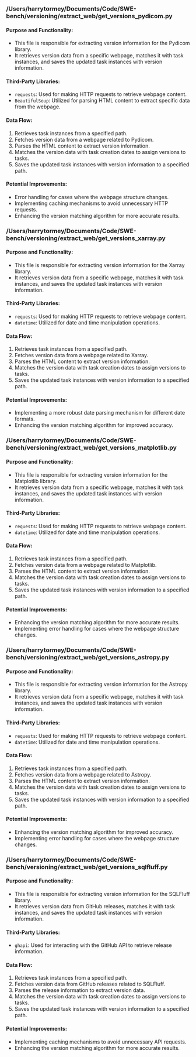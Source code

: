 ### /Users/harrytormey/Documents/Code/SWE-bench/versioning/extract_web/get_versions_pydicom.py

#### Purpose and Functionality:
- This file is responsible for extracting version information for the Pydicom library.
- It retrieves version data from a specific webpage, matches it with task instances, and saves the updated task instances with version information.

#### Third-Party Libraries:
- `requests`: Used for making HTTP requests to retrieve webpage content.
- `BeautifulSoup`: Utilized for parsing HTML content to extract specific data from the webpage.

#### Data Flow:
1. Retrieves task instances from a specified path.
2. Fetches version data from a webpage related to Pydicom.
3. Parses the HTML content to extract version information.
4. Matches the version data with task creation dates to assign versions to tasks.
5. Saves the updated task instances with version information to a specified path.

#### Potential Improvements:
- Error handling for cases where the webpage structure changes.
- Implementing caching mechanisms to avoid unnecessary HTTP requests.
- Enhancing the version matching algorithm for more accurate results.

### /Users/harrytormey/Documents/Code/SWE-bench/versioning/extract_web/get_versions_xarray.py

#### Purpose and Functionality:
- This file is responsible for extracting version information for the Xarray library.
- It retrieves version data from a specific webpage, matches it with task instances, and saves the updated task instances with version information.

#### Third-Party Libraries:
- `requests`: Used for making HTTP requests to retrieve webpage content.
- `datetime`: Utilized for date and time manipulation operations.

#### Data Flow:
1. Retrieves task instances from a specified path.
2. Fetches version data from a webpage related to Xarray.
3. Parses the HTML content to extract version information.
4. Matches the version data with task creation dates to assign versions to tasks.
5. Saves the updated task instances with version information to a specified path.

#### Potential Improvements:
- Implementing a more robust date parsing mechanism for different date formats.
- Enhancing the version matching algorithm for improved accuracy.

### /Users/harrytormey/Documents/Code/SWE-bench/versioning/extract_web/get_versions_matplotlib.py

#### Purpose and Functionality:
- This file is responsible for extracting version information for the Matplotlib library.
- It retrieves version data from a specific webpage, matches it with task instances, and saves the updated task instances with version information.

#### Third-Party Libraries:
- `requests`: Used for making HTTP requests to retrieve webpage content.
- `datetime`: Utilized for date and time manipulation operations.

#### Data Flow:
1. Retrieves task instances from a specified path.
2. Fetches version data from a webpage related to Matplotlib.
3. Parses the HTML content to extract version information.
4. Matches the version data with task creation dates to assign versions to tasks.
5. Saves the updated task instances with version information to a specified path.

#### Potential Improvements:
- Enhancing the version matching algorithm for more accurate results.
- Implementing error handling for cases where the webpage structure changes.

### /Users/harrytormey/Documents/Code/SWE-bench/versioning/extract_web/get_versions_astropy.py

#### Purpose and Functionality:
- This file is responsible for extracting version information for the Astropy library.
- It retrieves version data from a specific webpage, matches it with task instances, and saves the updated task instances with version information.

#### Third-Party Libraries:
- `requests`: Used for making HTTP requests to retrieve webpage content.
- `datetime`: Utilized for date and time manipulation operations.

#### Data Flow:
1. Retrieves task instances from a specified path.
2. Fetches version data from a webpage related to Astropy.
3. Parses the HTML content to extract version information.
4. Matches the version data with task creation dates to assign versions to tasks.
5. Saves the updated task instances with version information to a specified path.

#### Potential Improvements:
- Enhancing the version matching algorithm for improved accuracy.
- Implementing error handling for cases where the webpage structure changes.

### /Users/harrytormey/Documents/Code/SWE-bench/versioning/extract_web/get_versions_sqlfluff.py

#### Purpose and Functionality:
- This file is responsible for extracting version information for the SQLFluff library.
- It retrieves version data from GitHub releases, matches it with task instances, and saves the updated task instances with version information.

#### Third-Party Libraries:
- `ghapi`: Used for interacting with the GitHub API to retrieve release information.

#### Data Flow:
1. Retrieves task instances from a specified path.
2. Fetches version data from GitHub releases related to SQLFluff.
3. Parses the release information to extract version data.
4. Matches the version data with task creation dates to assign versions to tasks.
5. Saves the updated task instances with version information to a specified path.

#### Potential Improvements:
- Implementing caching mechanisms to avoid unnecessary API requests.
- Enhancing the version matching algorithm for more accurate results.